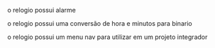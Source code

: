 o relogio possui alarme

o relogio possui uma conversão
de hora e minutos para binario

o relogio possui um menu nav
para utilizar em um projeto integrador 
